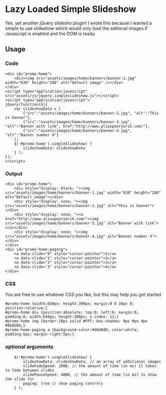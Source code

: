 # Lazy Loaded Simple Slideshow

Yes, yet another jQuery slidesho plugin! I wrote this because I wanted a simple to 
use slideshow which would only load the aditional images if Javascript is enabled 
and the DOM is ready.

## Usage

### Code
	<div id="promo-home">
		<div><img src="assets/images/home/banners/banner-1.jpg" width="630" height="280" alt="Default image" /></div>
	</div>
	<script type="application/javascript" src="assets/js/jquery.simpleslideshow.js"></script>
	<script type="application/javascript">
	jQuery(function($){
		var slideshowData = [
			{"src":"assets/images/home/banners/banner-2.jpg", "alt":"This is banner"},
			{"src":"assets/images/home/banners/banner-3.jpg", "alt":"Banner with link", href:"http://www.aliaspooryorik.com/"},
			{"src":"assets/images/home/banners/banner-4.jpg", "alt":"Banner number 4"}
		];
		$('#promo-home').simpleSlideshow( {
			slideshowData: slideshowData
		} );
	});
	</script>
	
### Output
	<div id="promo-home">
		<div style="display: block; "><img src="assets/images/home/banners/banner-1.jpg" width="630" height="280" alt="Default image"></div>
		<div style="display: none; "><img src="assets/images/home/banners/banner-2.jpg" alt="This is banner"></div>
		<div style="display: none; "><a href="http://www.aliaspooryorik.com/"><img src="assets/images/home/banners/banner-3.jpg" alt="Banner with link"></a></div>
		<div style="display: none; "><img src="assets/images/home/banners/banner-4.jpg" alt="Banner number 4"></div>
	</div>
	<div id="promo-home-paging">
		<a data-slide="0" style="cursor:pointer">1</a>
		<a data-slide="1" style="cursor:pointer">2</a>
		<a data-slide="2" style="cursor:pointer">3</a>
		<a data-slide="3" style="cursor:pointer">4</a>
	</div>

### CSS

You are free to use whatever CSS you like, but this may help you get started

	#promo-home {width:650px; height:300px; margin:0 0 30px 0; position:relative;}
	#promo-home div {position:absolute; top:0; left:0; margin:0; padding:0; width:650px; height:300px; z-index: 11;}
	#promo-home img {border:10px solid #FFF; box-shadow: 0px 0px 4px #8b8b8b;}
	#promo-home-paging a {background-color:#d0d0d0; color:white; padding:5px; margin-right:5px;}
	
### optional arguments

		$('#promo-home').simpleSlideshow( {
			slideshowData: slideshowData, // an array of additional images
			slideFadeSpeed: 2000, // the amount of time (in ms) it takes to fade between slides
			slidePauseSpeed: 4000, // the amount of time (in ms) to show the slide for
			paging: true // show paging controls
		} );
